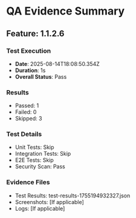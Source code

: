 # QA Evidence Summary

## Feature: 1.1.2.6

### Test Execution
- **Date**: 2025-08-14T18:08:50.354Z
- **Duration**: 1s
- **Overall Status**: Pass

### Results
- Passed: 1
- Failed: 0
- Skipped: 3

### Test Details
- Unit Tests: Skip
- Integration Tests: Skip
- E2E Tests: Skip
- Security Scan: Pass

### Evidence Files
- Test Results: test-results-1755194932327.json
- Screenshots: [If applicable]
- Logs: [If applicable]
